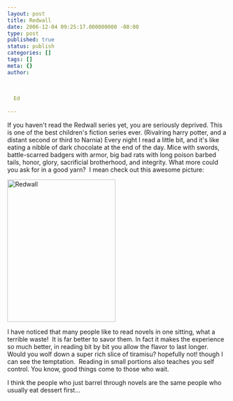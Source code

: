 ```yaml
---
layout: post
title: Redwall
date: 2006-12-04 09:25:17.000000000 -08:00
type: post
published: true
status: publish
categories: []
tags: []
meta: {}
author:
  
  
  
  Ed
  
---
```

<p>If you haven't read the Redwall series yet, you are seriously deprived.  This is one of the best children's fiction series ever. (Rivalring harry potter, and a distant second or third to Narnia)  Every night I read a little bit, and it's like eating a nibble of dark chocolate at the end of the day.  Mice with swords, battle-scarred badgers with armor, big bad rats with long poison barbed tails, honor, glory, sacrificial brotherhood, and integrity.  What more could you ask for in a good yarn?  I mean check out this awesome picture:</p>
<p><img src="{{ site.baseurl }}/assets/martin.jpg " alt="Redwall" height="325" width="247" /></p>
<p>I have noticed that many people like to read novels in one sitting, what a terrible waste!  It is far better to savor them.  In fact it makes the experience so much better, in reading bit by bit you allow the flavor to last longer. Would you wolf down a super rich slice of tiramisu? hopefully not! though I can see the temptation.  Reading in small portions also teaches you self control. You know, good things come to those who wait.</p>
<p>I think the people who just barrel through novels are the same people who usually eat dessert first...</p>
